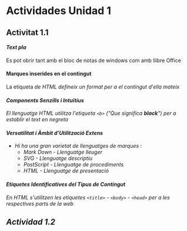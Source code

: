 # Actividades Unidad 1
## Activitat 1.1

#### *Text pla*
Es pot obrir tant amb el bloc de notas de windows com amb llibre Office

#### Marques inserides en el contingut
La etiqueta <i> de HTML defineix un format per a el contingut d'ella mateix

#### Components Senzills i Intuïtius
El llenguatge HTML utilitza l'etiqueta `<b>` ("Que significa **black**") per a establir el text en negreta

#### Versatilitat i Àmbit d'Utilització Extens
  - Hi ha una gran varietat de llenguatges de marques : 
    * Mark Down - Llenguatge lleuger 
	* SVG - Llenguatge descriptiu 
	* PostScript - Llenguatge de procediments
	* HTML - Llenguatge de presentació  
#### Etiquetes Identificatives del Tipus de Contingut
En HTML s'utilitzen les etiquetes `<title>` - `<body>` - `<head>` per a les respectives parts de la web

## Actividad 1.2